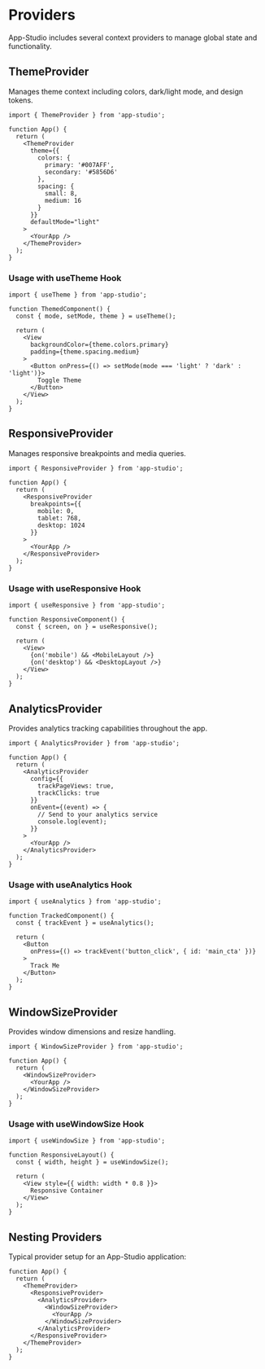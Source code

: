 # Providers

App-Studio includes several context providers to manage global state and functionality.

## ThemeProvider

Manages theme context including colors, dark/light mode, and design tokens.

```tsx
import { ThemeProvider } from 'app-studio';

function App() {
  return (
    <ThemeProvider
      theme={{
        colors: {
          primary: '#007AFF',
          secondary: '#5856D6'
        },
        spacing: {
          small: 8,
          medium: 16
        }
      }}
      defaultMode="light"
    >
      <YourApp />
    </ThemeProvider>
  );
}
```

### Usage with useTheme Hook

```tsx
import { useTheme } from 'app-studio';

function ThemedComponent() {
  const { mode, setMode, theme } = useTheme();
  
  return (
    <View 
      backgroundColor={theme.colors.primary}
      padding={theme.spacing.medium}
    >
      <Button onPress={() => setMode(mode === 'light' ? 'dark' : 'light')}>
        Toggle Theme
      </Button>
    </View>
  );
}
```

## ResponsiveProvider

Manages responsive breakpoints and media queries.

```tsx
import { ResponsiveProvider } from 'app-studio';

function App() {
  return (
    <ResponsiveProvider
      breakpoints={{
        mobile: 0,
        tablet: 768,
        desktop: 1024
      }}
    >
      <YourApp />
    </ResponsiveProvider>
  );
}
```

### Usage with useResponsive Hook

```tsx
import { useResponsive } from 'app-studio';

function ResponsiveComponent() {
  const { screen, on } = useResponsive();
  
  return (
    <View>
      {on('mobile') && <MobileLayout />}
      {on('desktop') && <DesktopLayout />}
    </View>
  );
}
```

## AnalyticsProvider

Provides analytics tracking capabilities throughout the app.

```tsx
import { AnalyticsProvider } from 'app-studio';

function App() {
  return (
    <AnalyticsProvider
      config={{
        trackPageViews: true,
        trackClicks: true
      }}
      onEvent={(event) => {
        // Send to your analytics service
        console.log(event);
      }}
    >
      <YourApp />
    </AnalyticsProvider>
  );
}
```

### Usage with useAnalytics Hook

```tsx
import { useAnalytics } from 'app-studio';

function TrackedComponent() {
  const { trackEvent } = useAnalytics();
  
  return (
    <Button
      onPress={() => trackEvent('button_click', { id: 'main_cta' })}
    >
      Track Me
    </Button>
  );
}
```

## WindowSizeProvider

Provides window dimensions and resize handling.

```tsx
import { WindowSizeProvider } from 'app-studio';

function App() {
  return (
    <WindowSizeProvider>
      <YourApp />
    </WindowSizeProvider>
  );
}
```

### Usage with useWindowSize Hook

```tsx
import { useWindowSize } from 'app-studio';

function ResponsiveLayout() {
  const { width, height } = useWindowSize();
  
  return (
    <View style={{ width: width * 0.8 }}>
      Responsive Container
    </View>
  );
}
```

## Nesting Providers

Typical provider setup for an App-Studio application:

```tsx
function App() {
  return (
    <ThemeProvider>
      <ResponsiveProvider>
        <AnalyticsProvider>
          <WindowSizeProvider>
            <YourApp />
          </WindowSizeProvider>
        </AnalyticsProvider>
      </ResponsiveProvider>
    </ThemeProvider>
  );
}
```
